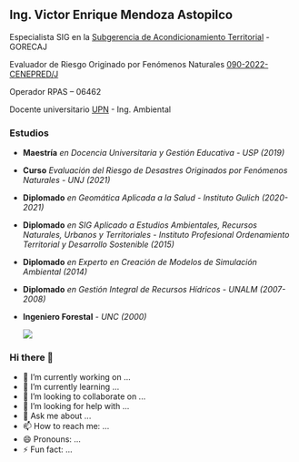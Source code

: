## Ing. Victor Enrique Mendoza Astopilco

Especialista SIG en la [Subgerencia de Acondicionamiento Territorial](https://zeeot.regioncajamarca.gob.pe/node/588) - GORECAJ

Evaluador de Riesgo Originado por Fenómenos Naturales
[090-2022-CENEPRED/J](https://renaerd.cenepred.gob.pe/renaerd/registro-de-evaluadores/)

Operador RPAS – 06462

Docente universitario [UPN](https://www.upn.edu.pe/carrera/ingenieria-ambiental) - Ing. Ambiental

### Estudios
* **Maestría** _en Docencia Universitaria y Gestión Educativa - USP (2019)_
* **Curso** _Evaluación del Riesgo de Desastres Originados por Fenómenos Naturales - UNJ (2021)_
* **Diplomado** _en Geomática Aplicada a la Salud - Instituto Gulich (2020-2021)_
* **Diplomado** _en SIG Aplicado a Estudios Ambientales, Recursos Naturales, Urbanos y Territoriales - Instituto Profesional Ordenamiento Territorial y Desarrollo Sostenible (2015)_
* **Diplomado** _en Experto en Creación de Modelos de Simulación Ambiental (2014)_
* **Diplomado** _en Gestión Integral de Recursos Hídricos - UNALM (2007-2008)_
* **Ingeniero Forestal** - _UNC (2000)_

    ![](https://www.geofumadas.com/wp-content/uploads/2019/11/curso-de-arcgis-y-qgis.jpg)
### Hi there 👋
- 🔭 I’m currently working on ...
- 🌱 I’m currently learning ...
- 👯 I’m looking to collaborate on ...
- 🤔 I’m looking for help with ...
- 💬 Ask me about ...
- 📫 How to reach me: ...
- 😄 Pronouns: ...
- ⚡ Fun fact: ...

<!--
**victormendoza2/victormendoza2** is a ✨ _special_ ✨ repository because its `README.md` (this file) appears on your GitHub profile.

Here are some ideas to get you started:

- 🔭 I’m currently working on ...
- 🌱 I’m currently learning ...
- 👯 I’m looking to collaborate on ...
- 🤔 I’m looking for help with ...
- 💬 Ask me about ...
- 📫 How to reach me: ...
- 😄 Pronouns: ...
- ⚡ Fun fact: ...
-->
